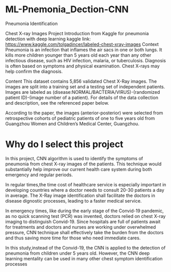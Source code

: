 # ML-Pnemonia_Dection-CNN
Pneumonia Identification

Chest X-ray Images Project Introduction from Kaggle
for pneumonia detection with deep learning
kaggle link: https://www.kaggle.com/tolgadincer/labeled-chest-xray-images Context Pneumonia is an infection that inflames the air sacs in one or both lungs. It kills more children younger than 5 years old each year than any other infectious disease, such as HIV infection, malaria, or tuberculosis. Diagnosis is often based on symptoms and physical examination. Chest X-rays may help confirm the diagnosis.

Content This dataset contains 5,856 validated Chest X-Ray images. The images are split into a training set and a testing set of independent patients. Images are labeled as (disease:NORMAL/BACTERIA/VIRUS)-(randomized patient ID)-(image number of a patient). For details of the data collection and description, see the referenced paper below.

According to the paper, the images (anterior-posterior) were selected from retrospective cohorts of pediatric patients of one to five years old from Guangzhou Women and Children’s Medical Center, Guangzhou.

# Why do I select this project 
In this project, CNN algorithm is used to identify the symptoms of pneumonia from chest X-ray images of the patients. This technique would substantially help improve our current health care system during both emergency and regular periods.

In regular times,the time cost of healthcare service is especially important in developing countries where a doctor needs to consult 20-30 patients a day in average. The X-Ray image identification shall facilitate the doctors in disease dignostic processes, leading to a faster medical service.

In emergency times, like during the early stage of the Convid-19 pandemic, as no quick scanning test (PCR) was invented, doctors relied on chest X-ray imaging to distinguish Convid-19. Since hospitals are full of patients await for treatments and doctors and nurses are working under overwhelmed pressure, CNN technique shall effectively take the burden from the doctors and thus saving more time for those who need immediate cares.

In this study,instead of the Convid-19, the CNN is applied to the detection of pneumonia from children under 5 years old. However, the CNN deep learning mentality can be used in many other chest symptom identification processes
